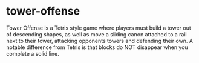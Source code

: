 # tower-offense
Tower Offense is a Tetris style game where players must build a tower out of descending shapes, as well as move a sliding canon attached to a rail next to their tower, attacking opponents towers and defending their own.  A notable difference from Tetris is that blocks do NOT disappear when you complete a solid line.
